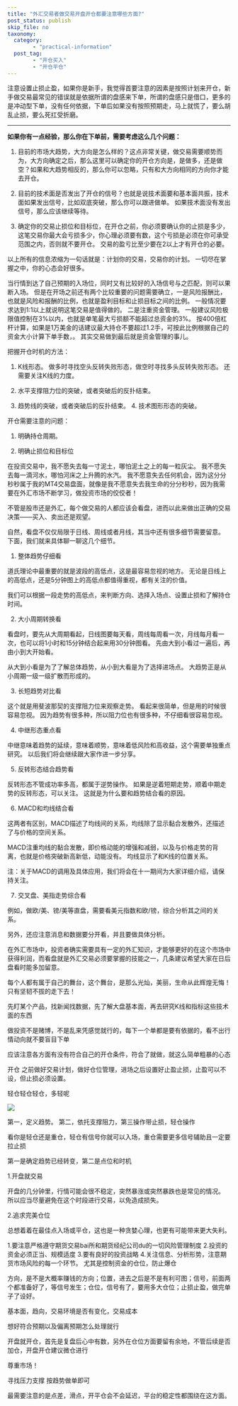 ```yaml
---
title: "外汇交易者做交易开盘开仓都要注意哪些方面?"
post_status: publish
skip_file: no
taxonomy:
  category:
        - "practical-information"
  post_tag:
        - "开仓买入"
        - "开仓平仓"
---
```


注意设置止损止盈，如果你是新手，我觉得首要注意的因素是按照计划来开仓，新手做交易最常见的错误就是依据所谓的盘感来下单，所谓的盘感只是借口，更多的是冲动型下单，没有任何依据，下单后如果没有按照预期走，马上就慌了，要么胡乱止损，要么死扛受折磨。

* * *

**如果你有一点经验，那么你在下单前，需要考虑这么几个问题：**

1. 目前的市场大趋势，大方向是怎么样的？这点非常关键，做交易需要顺势而为，大方向确定之后，那么这里可以确定你的开仓方向是，是做多，还是做空？如果和大趋势相反的，那么你可以忽略，只有和大方向相同的方向你才能去开仓。
    
2. 目前的技术面是否发出了开仓的信号？也就是说技术面要和基本面共振，技术面如果发出信号，比如双底突破，那么你可以跟进做单。 如果技术面没有发出信号，那么应该继续等待。
    
3. 确定你的交易止损位和目标位，在开仓之前，你必须要确认你的止损是多少，这笔交易你最大会亏损多少，你心理必须要有数，这个亏损是必须在你可承受范围之内，否则就不要开仓。 交易的盈亏比至少要在2以上才有开仓的必要。
    

以上所有的信息浓缩为一句话就是：计划你的交易，交易你的计划。 一切尽在掌握之中，你的心态会好很多。

当行情到达了自己预期的入场位，同时又有比较好的入场信号与之匹配，则可以果断入场。 但是在开场之前还有两个比较重要的问题需要确立，一是风险报酬比，也就是风险和报酬的比例，也就是盈利目标和止损目标之间的比例。 一般情况要求达到1:1以上就说明这笔交易是值得做的。 二是注重资金管理。 一般建议风险极限值控制在3%以内，也就是单笔最大亏损额不能超过总资金的3%。 按400倍杠杆计算，如果是1万美金的话建议最大持仓不要超过1.2手，可按此比例根据自己的资金大小计算下单手数，。 其实交易做到最后就是资金管理的事儿。

把握开仓时机的方法：

1. K线形态。 做多时寻找空头反转失败形态，做空时寻找多头反转失败形态。 还需要关注K线的力度。
    
2. 水平支撑阻力位的突破，或者突破后的反扑结束。
    
3. 趋势线的突破，或者突破后的反扑结束。 4. 技术图形形态的突破。
    

开仓需要注意的问题：

1. 明确持仓周期。
    
2. 明确止损位和目标位
    

在投资交易中，我不愿失去每一寸泥土，哪怕泥土之上的每一粒灰尘。 我不愿失去每一滴河水，哪怕河床之上升腾的水汽。 我不愿意失去任何机会，因为这分分秒秒属于我的MT4交易盘面，就像是我不愿意失去我生命的分分秒秒，因为我需要在外汇市场不断学习，做投资市场的佼佼者！

不管是股市还是外汇，每个做交易的人都应该会看盘，进而以此来做出正确的交易决策——买入、卖出还是观望。

自然，看盘不仅仅局限于日线、周线或者月线，其当中还有很多细节需要留意。 下面，我们就来具体聊一聊这几个细节。

1. 整体趋势仔细看

道氏理论中最重要的就是波段的高低点，这是最容易忽视的地方。 无论是日线上的高低点，还是5分钟图上的高低点都值得重视，都有关注的价值。

我们可以根据一段走势的高低点，来判断方向、选择入场点、设置止损和了解持仓时间。

2. 大小周期转换看

看盘时，要先从大周期看起，日线图要每天看，周线每周看一次，月线每月看一次，也可以将1小时和15分钟结合起来用30分钟图看。 先由大到小看过一遍后，再由小到大开始看。

从大到小看是为了了解总体趋势，从小到大看是为了选择进场点。 大趋势正是从小周期一级一级扩散而形成的。

3. 长短趋势对比看

这个就是用斐波那契的支撑阻力位来观察走势。 看起来很简单，但是用的时候很容易忽视。 因为趋势有很多种，所以阻力位也有很多种，不仔细看很容易忽视。

4. 中继形态重点看

中继意味着趋势的延续，意味着顺势，意味着低风险和高收益，这个需要单独重点研究。 以后我们将会继续跟大家作进一步分享。

5. 反转形态结合趋势看

反转形态不管成功率多高，都属于逆势操作。 如果是逆着短期走势，顺着中期走势的反转形态，可以关注。 这就是为什么要和趋势结合看的原因。

6. MACD和均线结合看

这两者有区别，MACD描述了均线间的关系，均线除了显示黏合发散外，还描述了与价格的空间关系。

MACD注重均线的黏合发散，即价格动能的增强和减弱，以及与价格走势的背离，也就是价格突破新高新低，动能没有。 均线显示了和K线的位置关系。

注：关于MACD的调用及具体应用，我们将会在十一期间为大家详细介绍，请保持关注。

7. 交叉盘、美指走势综合看

例如，做欧/美、镑/美等直盘，需要看美元指数和欧/镑，综合分析其之间的关系。

另外，还应注意消息和数据要分开看，并且要做具体分析。

在外汇市场中，投资者确实需要具有一定的外汇知识，才能够更好的在这个市场中获得利润，而看盘就是外汇交易必须要掌握的技能之一，几条建议希望大家在日后盘看时能多加留意。

每个人都有属于自己的舞台，这个舞台，是那么光灿，美丽，生命从此辉煌无悔！只有坚韧不拔的走下去！

先盯某个产品，找新闻找数据，先了解大盘基本面，再去研究K线和指标这些技术面的东西

做投资不是赌博，不是乱来凭感觉就行的，每下一个单都是要有依据的，看不出行情动向就不要盲目下单

应该注意各方面有没有符合自己的开仓条件，符合了就做，就这么简单粗暴的心态

开仓 之前做好交易计划，做好仓位管理，进场之后设置好止盈止损，止盈可以不设，但止损必须设置。

轻仓轻仓轻仓，多轻呢

![](https://cdn.fendou.la/funstoutiao/2020/11/142718786.jpg)

第一，定义趋势。 第二，依托支撑阻力，第三操作带止损，轻仓操作

看你是轻仓还是重仓，轻仓有信号你就可以入场，重仓需要更多信号辅助且一定要拉止损

第一是确定趋势已经转变，第二是点位和时机

1.开盘就交易

开盘的几分钟里，行情可能会很不稳定，突然暴涨或突然暴跌也是常见的情况。 所以应当尽量避免在这个时段进行交易，以免造成损失。

2.追求完美仓位

总想着着在最佳点入场或平仓，这也是一种贪婪心理，也更有可能带来更大失利。

1.要注意严格遵守期货交易bai所和期货经纪公司du的一切风险管理制度 2.投资的资金必须正当、规模适度 3.要有良好的投资战略 4.关注信息、分析形势，注意期货市场风险的每一个环节。 尤其是控制资金的仓位，防止爆仓

方向，是不是大概率赚钱的方向；位置，进去之后是不是有利可图；信号，前面两个都准备好了，等信号发生；仓位，信号有了，要用多大仓位；止损止盈，做完单子了设好。

基本面，趋向，交易环境是否有变化，交易成本

想好符合预期以及偏离预期怎么处理就行

开盘就开仓，首先是复盘后心中有数，另外在仓位方面要留有余地，不管后续是否加仓，开盘开仓建议微仓进行

尊重市场！

寻找压力支撑 按趋势做单即可

最需要注意的是点差，滑点，开平仓会不会延迟，平台的稳定性都围绕在这方面。
